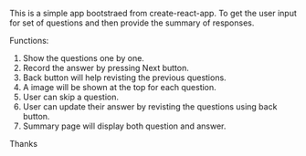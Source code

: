 


This is a simple app bootstraed from create-react-app.
To get the user input for set of questions and then provide the summary of responses.

Functions:

1) Show the questions one by one.
2) Record the answer by pressing Next button.
3) Back button will help revisting the previous questions.
4) A image will be shown at the top for each question.
5) User can skip a question.
6) User can update their answer by revisting the questions using back button.
7) Summary page will display both question and answer.

Thanks

